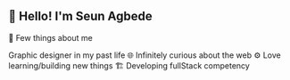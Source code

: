 ## :wave: Hello! I'm Seun Agbede

:round_pushpin: Few things about me

Graphic designer in my past life 
:globe_with_meridians: Infinitely curious about the web
:gear: Love learning/building new things
:building_construction: Developing fullStack competency



